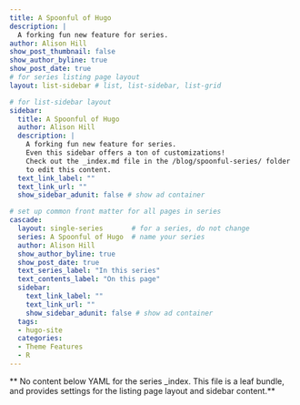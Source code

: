 ```yaml
---
title: A Spoonful of Hugo
description: |
  A forking fun new feature for series.
author: Alison Hill
show_post_thumbnail: false
show_author_byline: true
show_post_date: true
# for series listing page layout
layout: list-sidebar # list, list-sidebar, list-grid

# for list-sidebar layout
sidebar: 
  title: A Spoonful of Hugo
  author: Alison Hill
  description: |
    A forking fun new feature for series. 
    Even this sidebar offers a ton of customizations!
    Check out the _index.md file in the /blog/spoonful-series/ folder 
    to edit this content.
  text_link_label: ""
  text_link_url: ""
  show_sidebar_adunit: false # show ad container

# set up common front matter for all pages in series
cascade:
  layout: single-series       # for a series, do not change
  series: A Spoonful of Hugo  # name your series
  author: Alison Hill        
  show_author_byline: true
  show_post_date: true
  text_series_label: "In this series" 
  text_contents_label: "On this page" 
  sidebar:
    text_link_label: ""
    text_link_url: ""
    show_sidebar_adunit: false # show ad container
  tags:
  - hugo-site
  categories:
  - Theme Features
  - R
---
```


** No content below YAML for the series _index. This file is a leaf bundle, and provides settings for the listing page layout and sidebar content.**